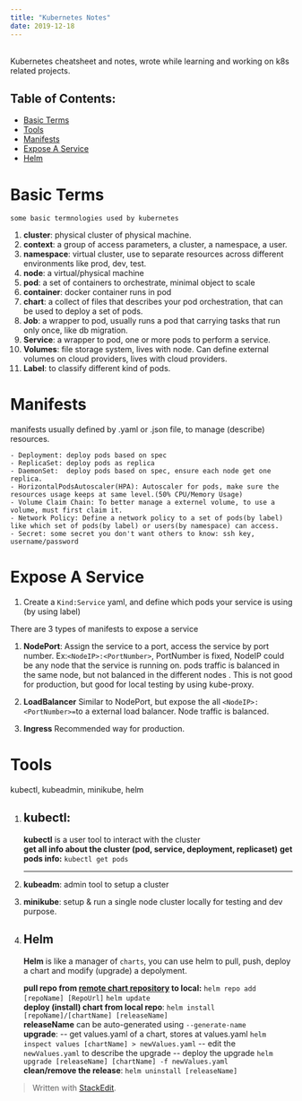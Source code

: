 ```yaml
---
title: "Kubernetes Notes"
date: 2019-12-18
---
```

<br>
Kubernetes cheatsheet and notes, wrote while learning and working on k8s related projects. <br>

## Table of Contents:
* [Basic Terms](#Basic-Terms)
*  [Tools](#Tools)
* [Manifests](#Manifests)
* [Expose A Service](#Expose-A-Service)
* [Helm](#Helm)

# Basic Terms
	some basic termnologies used by kubernetes
1. **cluster**: physical cluster of physical machine.
2. **context**: a group of access parameters,  a cluster, a namespace, a user.
3. **namespace**: virtual cluster, use to separate resources across different environments like prod, dev, test.
4. **node**: a virtual/physical machine
5. **pod**: a set of containers to orchestrate, minimal object to scale
6. **container**: docker container runs in pod
7. **chart**: a collect of files that describes your pod orchestration, that can be used to deploy a set of pods.
8. **Job**: a wrapper to pod, usually runs a pod that carrying tasks that run only once, like db migration.
9. **Service**: a wrapper to pod, one or more pods to perform a service.
10. **Volumes**: file storage system, lives with node. Can define external volumes on cloud providers, lives with cloud providers.
11. **Label**: to classify different kind of pods. 
 

# Manifests

manifests usually defined by .yaml or .json file, to manage (describe) resources.

	- Deployment: deploy pods based on spec
	- ReplicaSet: deploy pods as replica 
	- DaemonSet:  deploy pods based on spec, ensure each node get one replica.
	- HorizontalPodsAutoscaler(HPA): Autoscaler for pods, make sure the resources usage keeps at same level.(50% CPU/Memory Usage)
	- Volume Claim Chain: To better manage a externel volume, to use a volume, must first claim it.
	- Network Policy: Define a network policy to a set of pods(by label) like which set of pods(by label) or users(by namespace) can access.
	- Secret: some secret you don't want others to know: ssh key, username/password


# Expose A Service


1. Create a `Kind:Service` yaml, and define which pods your service is using (by using label)

There are 3 types of manifests to expose a service

1. **NodePort**:  Assign the service to a port, access the service by port number. Ex:`<NodeIP>:<PortNumber>`, PortNumber is fixed, NodeIP could be any node that the service is running on. pods traffic is balanced in the same node, but not balanced in the different nodes . This is not good for production, but good for local testing by using kube-proxy.

2. **LoadBalancer** Similar to NodePort, but expose the all `<NodeIP>:<PortNumber>=`to a external load balancer. Node traffic is balanced.

3. **Ingress** Recommended way for production. 

# Tools
kubectl, kubeadmin, minikube, helm
1. ## kubectl: 
	**kubectl** is a user tool to interact with the cluster<br>
	**get all info about the cluster (pod, service, deployment, replicaset)**
	**get pods info:**
	`kubectl get pods`
	****
	

3. **kubeadm**: admin tool to setup a cluster
4. **minikube**: setup & run a single node cluster locally for testing and dev purpose.
5. ## Helm
   **Helm** is like a manager of `charts`, you can use helm to pull, push, deploy a chart and modify (upgrade) a depolyment.

   **pull  repo from [remote chart repository](https://helm.sh/docs/topics/chart_repository/) to local:** 
`helm repo add [repoName] [RepoUrl]`
`helm update`<br>
   **deploy (install)  chart from local repo**:
`helm install [repoName]/[chartName] [releaseName]`<br>
**releaseName** can be auto-generated using `--generate-name`<br>
 **upgrade**:
 -- get  values.yaml of a chart, stores at values.yaml
`helm inspect values [chartName] > newValues.yaml`
-- edit the `newValues.yaml` to describe the upgrade
-- deploy the upgrade
`helm upgrade [releaseName] [chartName] -f newValues.yaml` <br>
**clean/remove the release**:
`helm uninstall [releaseName]`


> Written with [StackEdit](https://stackedit.io/).
<!--stackedit_data:
eyJoaXN0b3J5IjpbLTIxMTMxODUxNjMsNTg4MTYzNDgzLDExMz
U5MTUxMzcsMzY0NDQ1ODI1LC0yMDU3Mzk0MTEwLDE3MTIwMTQy
NTksLTE4OTcxMjAzNzAsMTI1NTY2MjAzNyw0NjkyMzQ1MDYsLT
cwNTE1Njc0MSwtNDExODU1NzA0LDk4NDM0MjM1MywyMDI0OTM5
MTY1LDE4MTIxMzgwNzgsMTczNTQyNTk4OSwtMTMzMzYxMzQ4LC
04ODQzMzI2NDEsMTI3MDE0MTYzMSwzODg3NzYyODAsNjQyODc5
NDZdfQ==
-->
